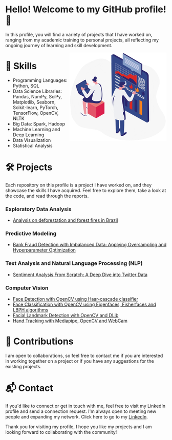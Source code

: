 # Hello! Welcome to my GitHub profile! 👋

In this profile, you will find a variety of projects that I have worked on, ranging from my academic training to personal projects, all reflecting my ongoing journey of learning and skill development.

<p align="center">
    <a href="#">
    <img img align="right" alt="GIF" src="sardonyx-bigdata-rowimg5.gif" alt="Welcome!" style="width:304px;height:277px;">
    </a>
</p>


# 🚀 Skills
- Programming Languages: Python, SQL</br>
- Data Science Libraries: Pandas, NumPy, SciPy, Matplotlib, Seaborn, Scikit-learn, PyTorch, TensorFlow, OpenCV, NLTK</br>
- Big Data: Spark, Hadoop</br>
- Machine Learning and Deep Learning</br>
- Data Visualization</br>
- Statistical Analysis</br>


# 🛠 Projects
Each repository on this profile is a project I have worked on, and they showcase the skills I have acquired. Feel free to explore them, take a look at the code, and read through the reports. </br>

### Exploratory Data Analysis
- [Analysis on deforestation and forest fires in Brazil](https://github.com/lucasaltm/Amazon_Rainforest_Degradation/blob/main/Amazon_Rainforest_Degradation_EN.ipynb)

### Predictive Modeling
- [Bank Fraud Detection with Imbalanced Data: Applying Oversampling and Hyperparameter Optimization](https://github.com/lucasaltm/Fraud_Detection/blob/main/Fraud_Detection.ipynb)

### Text Analysis and Natural Language Processing (NLP)
- [Sentiment Analysis From Scratch: A Deep Dive into Twitter Data](https://github.com/lucasaltm/Twitter_Sentiment_Analysis)

### Computer Vision
- [Face Detection with OpenCV using Haar-cascade classifier](https://github.com/lucasaltm/Computer_Vision/blob/main/Face_Detection.ipynb)
- [Face Classification with OpenCV using Eigenfaces, Fisherfaces and LBPH algorithms](https://github.com/lucasaltm/Computer_Vision/blob/main/Face_Classification.ipynb)
- [Facial Landmark Detection with OpenCV and DLib](https://github.com/lucasaltm/Computer_Vision/blob/main/Facial_landmark_detection.ipynb)
- [Hand Tracking with Mediapipe, OpenCV and WebCam](https://github.com/lucasaltm/Computer_Vision/blob/main/Hand_Tracking_Mediapipe.ipynb)

# 🤝 Contributions
I am open to collaborations, so feel free to contact me if you are interested in working together on a project or if you have any suggestions for the existing projects.

# 📬 Contact
If you'd like to connect or get in touch with me, feel free to visit my LinkedIn profile and send a connection request. I'm always open to meeting new people and expanding my network. Click here to go to my [LinkedIn](https://www.linkedin.com/in/lucas-cristiano-altmann/).</br>

Thank you for visiting my profile, I hope you like my projects and I am looking forward to collaborating with the community!

</br>
</br>
